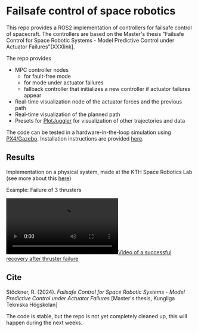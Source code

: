 # Failsafe control of space robotics

This repo provides a ROS2 implementation of controllers for failsafe control of spacecraft. The controllers are based on the Master's thesis "Failsafe Control for Space Robotic Systems - Model Predictive Control under Actuator Failures"[XXXlink].

The repo provides
- MPC controller nodes 
    - for fault-free mode
    - for mode under actuator failures
    - fallback controller that initializes a new controller if actuator failures appear
- Real-time visualization node of the actuator forces and the previous path
- Real-time visualization of the planned path
- Presets for [PlotJuggler](https://github.com/facontidavide/PlotJuggler) for visualization of other trajectories and data 

The code can be tested in a hardware-in-the-loop simulation using [PX4/Gazebo](https://github.com/DISCOWER/PX4-Space-Systems). Installation instructions are provided [here](installation.md).

## Results

Implementation on a physical system, made at the KTH Space Robotics Lab (see more about this [here](https://discower.io/ "Discower project"))

Example: Failure of 3 thrusters

[![Video of a successful recovery after thruster failure](https://raphaelstockner.com/assets/failsafe_robotics.mp4)](https://raphaelstockner.com/assets/failsafe_robotics.mp4)

## Cite

Stöckner, R. (2024). _Failsafe Control for Space Robotic Systems - Model Predictive Control under Actuator Failures_ [Master's thesis, Kungliga Tekniska Högskolan]





The code is stable, but the repo is not yet completely cleaned up, this will happen during the next weeks.

